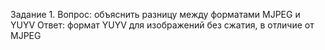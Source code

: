 Задание 1. Вопрос: объяснить разницу между форматами MJPEG и YUYV
Ответ: формат YUYV для изображений без сжатия, в отличие от MJPEG


